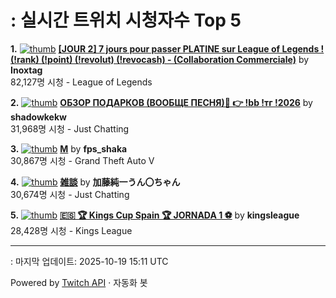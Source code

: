 # : 실시간 트위치 시청자수 Top 5

**1.** [![thumb](https://static-cdn.jtvnw.net/previews-ttv/live_user_inoxtag-320x180.jpg)](https://twitch.tv/Inoxtag)
**[[JOUR 2] 7 jours pour passer PLATINE sur League of Legends ! (!rank) (!point) (!revolut) (!revocash) - (Collaboration Commerciale)](https://twitch.tv/Inoxtag)** by **Inoxtag**<br>82,127명 시청  - League of Legends

**2.** [![thumb](https://static-cdn.jtvnw.net/previews-ttv/live_user_shadowkekw-320x180.jpg)](https://twitch.tv/shadowkekw)
**[ОБЗОР ПОДАРКОВ (ВООБЩЕ ПЕСНЯ)🥳 👉 !bb !тг !2026](https://twitch.tv/shadowkekw)** by **shadowkekw**<br>31,968명 시청  - Just Chatting

**3.** [![thumb](https://static-cdn.jtvnw.net/previews-ttv/live_user_fps_shaka-320x180.jpg)](https://twitch.tv/fps_shaka)
**[M](https://twitch.tv/fps_shaka)** by **fps_shaka**<br>30,867명 시청  - Grand Theft Auto V

**4.** [![thumb](https://static-cdn.jtvnw.net/previews-ttv/live_user_kato_junichi0817-320x180.jpg)](https://twitch.tv/加藤純一うん〇ちゃん)
**[雑談](https://twitch.tv/加藤純一うん〇ちゃん)** by **加藤純一うん〇ちゃん**<br>30,674명 시청  - Just Chatting

**5.** [![thumb](https://static-cdn.jtvnw.net/previews-ttv/live_user_kingsleague-320x180.jpg)](https://twitch.tv/kingsleague)
**[🇪🇸 🏆 Kings Cup Spain 🏆 JORNADA 1 ⚽](https://twitch.tv/kingsleague)** by **kingsleague**<br>28,428명 시청  - Kings League


---
: 마지막 업데이트: 2025-10-19 15:11 UTC

Powered by [Twitch API](https://dev.twitch.tv/docs/api/reference) · 자동화 봇